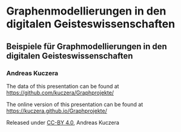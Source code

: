 # Graphenmodellierungen in den digitalen Geisteswissenschaften

## Beispiele für Graphmodellierungen in den digitalen Geisteswissenschaften

### Andreas Kuczera

The data of this presentation can be found at https://github.com/kuczera/Graphprojekte/

The online version of this presentation can be found at https://kuczera.github.io/Graphprojekte/

Released under [CC-BY 4.0](https://creativecommons.org/licenses/by/4.0/), Andreas Kuczera
